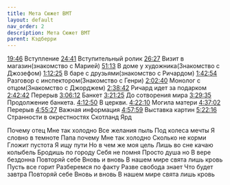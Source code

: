 ```yaml
---
title: Мета Сюжет ВМТ
layout: default
nav_order: 2
description: Мета Сюжет ВМТ
parent: Кэдберри
---
```


[19:46](https://www.youtube.com/watch?v=OSPHWgayn4M&t=1186s) Вступление [24:41](https://www.youtube.com/watch?v=OSPHWgayn4M&t=1481s) Вступительный ролик [26:27](https://www.youtube.com/watch?v=OSPHWgayn4M&t=1587s) Визит в магазин(знакомство с Марией) [51:13](https://www.youtube.com/watch?v=OSPHWgayn4M&t=3073s) В доме у художника(Знакомство с Джозефом) [1:12:25](https://www.youtube.com/watch?v=OSPHWgayn4M&t=4345s) В баре с друзьями(знакомство с Ричардом) [1:42:54](https://www.youtube.com/watch?v=OSPHWgayn4M&t=6174s) Разговор с инспектором(Знакомство с Генри) [2:02:40](https://www.youtube.com/watch?v=OSPHWgayn4M&t=7360s) Монолог с отцом(Знакомство с Джорджем) [2:38:42](https://www.youtube.com/watch?v=OSPHWgayn4M&t=9522s) Ричард идет за подарком [2:42:42](https://www.youtube.com/watch?v=OSPHWgayn4M&t=9762s) Перерыв [3:06:12](https://www.youtube.com/watch?v=OSPHWgayn4M&t=11172s) Банкет [3:21:25](https://www.youtube.com/watch?v=OSPHWgayn4M&t=12085s) До сотворения мира [3:29:35](https://www.youtube.com/watch?v=OSPHWgayn4M&t=12575s) Продолжение банкета. [4:12:50](https://www.youtube.com/watch?v=OSPHWgayn4M&t=15170s) В церкви. [4:22:10](https://www.youtube.com/watch?v=OSPHWgayn4M&t=15730s) Могила матери [4:37:02](https://www.youtube.com/watch?v=OSPHWgayn4M&t=16622s) Перерыв [4:55:27](https://www.youtube.com/watch?v=OSPHWgayn4M&t=17727s) Важная информация [4:57:59](https://www.youtube.com/watch?v=OSPHWgayn4M&t=17879s) Выставка картин [5:22:16](https://www.youtube.com/watch?v=OSPHWgayn4M&t=19336s) Странности в окрестностях Скотланд Ярд

Почему отец 
Мне так холодно
Все желания пыль 
Под колеса мечты 
Я словно в темноте
Папа почему 
Мне так холодно
Сколько не корми 
Гложит пустота
Я ищу пути 
Но в чем же моя цель
Лишь во сне качаю колыбель
Бродишь по городу
Себя не помня
Просто душа но
В вере бездонна
Повторяй себе 
Вновь и вновь
В нашем мире свята лишь кровь
Пусть все горит
Разберемся по факту
Разве свобода знает
Что будет завтра
Повторяй себе
Вновь и вновь
В нашем мире свята лишь кровь
